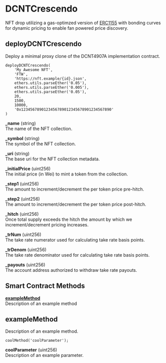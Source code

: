 # DCNTCrescendo

NFT drop utilizing a gas-optimzed version of [ERC1155](https://github.com/transmissions11/solmate) with bonding curves for dynamic pricing to enable fan powered price discovery.

## deployDCNTCrescendo

Deploy a minimal proxy clone of the DCNT4907A implementation contract.

```
deployDCNTCrescendo(
	'My Awesome NFT',
	'FTW',
	'https://nft.example/{id}.json',
	ethers.utils.parseEther('0.05'),
	ethers.utils.parseEther('0.005'),
	ethers.utils.parseEther('0.05'),
	20,
	1500,
	10000,
	'0x1234567890123456789012345678901234567890'
)
```

**_name** (string)  
The name of the NFT collection.

**_symbol** (string)  
The symbol of the NFT collection.

**_uri** (string)  
The base uri for the NFT collection metadata.

**_initialPrice** (uint256)  
The initial price (in Wei) to mint a token from the collection.

**_step1** (uint256)  
The amount to increment/decrement the per token price pre-hitch.

**_step2** (uint256)  
The amount to increment/decrement the per token price post-hitch.

**_hitch** (uint256)  
Once total supply exceeds the hitch the amount by which we increment/decrement pricing increases.

**_trNum** (uint256)  
The take rate numerator used for calculating take rate basis points.

**_trDenom** (uint256)  
The take rate denominator used for calculating take rate basis points.

**_payouts** (uint256)  
The account address authorized to withdraw take rate payouts.

## Smart Contract Methods

[**exampleMethod**](#examplemethod)  
Description of an example method

## exampleMethod

Description of an example method.

```
coolMethod('coolParameter');
```

**coolParameter** (uint256)  
Description of an example parameter.
